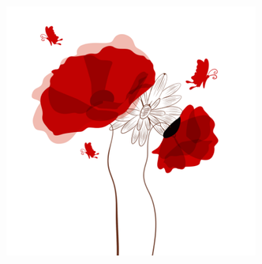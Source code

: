 <div class="logoContainer">
  <a href="https://redvelvet.me" rel="noopener noreferrer nofollow" target="_blank">
    <img max-width="317" alt="Twin Rose" src="src/assets/png/third-rose.png" />
  </a>
</div>
